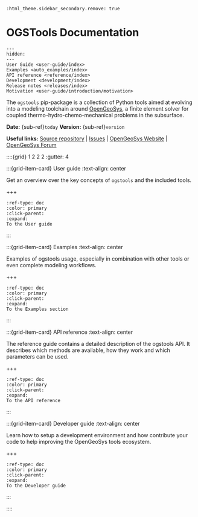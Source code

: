```{eval-rst}
:html_theme.sidebar_secondary.remove: true
```

# OGSTools Documentation

```{toctree}
---
hidden:
---
User Guide <user-guide/index>
Examples <auto_examples/index>
API reference <reference/index>
Development <development/index>
Release notes <releases/index>
Motivation <user-guide/introduction/motivation>
```

The `ogstools` pip-package is a collection of Python tools aimed at evolving into a modeling toolchain around [OpenGeoSys](https://www.opengeosys.org), a finite element solver for coupled thermo-hydro-chemo-mechanical problems in the subsurface.

**Date:** {sub-ref}`today` **Version:** {sub-ref}`version`

**Useful links:** [Source repository](https://gitlab.opengeosys.org/ogs/tools/ogstools) | [Issues](https://gitlab.opengeosys.org/ogs/tools/ogstools/-/issues) | [OpenGeoSys Website](https://www.opengeosys.org) | [OpenGeoSys Forum](https://discourse.opengeosys.org)

::::{grid} 1 2 2 2
:gutter: 4

:::{grid-item-card} User guide
:text-align: center

Get an overview over the key concepts of `ogstools` and the included tools.

+++

```{button-ref} user-guide/index
:ref-type: doc
:color: primary
:click-parent:
:expand:
To the User guide
```

:::

:::{grid-item-card} Examples
:text-align: center

Examples of ogstools usage, especially in combination with other tools or even
complete modeling workflows.

+++

```{button-ref} auto_examples/index
:ref-type: doc
:color: primary
:click-parent:
:expand:
To the Examples section
```

:::

:::{grid-item-card} API reference
:text-align: center

The reference guide contains a detailed description of the ogstools API.
It describes which methods are available, how they work and which parameters can be used.

+++

```{button-ref} reference/index
:ref-type: doc
:color: primary
:click-parent:
:expand:
To the API reference
```

:::

:::{grid-item-card} Developer guide
:text-align: center

Learn how to setup a development environment and how contribute your code to
help improving the OpenGeoSys tools ecosystem.

+++

```{button-ref} development/index
:ref-type: doc
:color: primary
:click-parent:
:expand:
To the Developer guide
```

:::

::::
